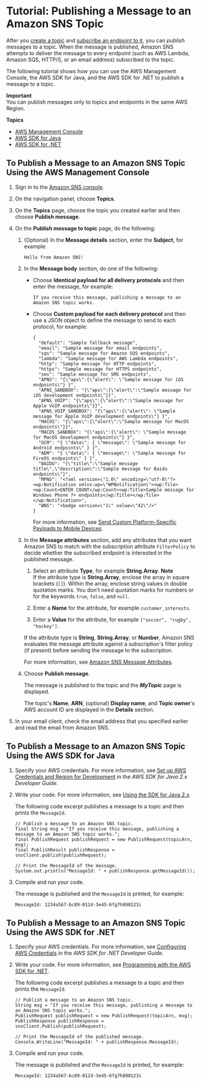 # Tutorial: Publishing a Message to an Amazon SNS Topic<a name="sns-tutorial-publish-message-to-topic"></a>

After you [create a topic](sns-tutorial-create-topic.md) and [subscribe an endpoint to it](sns-tutorial-create-subscribe-endpoint-to-topic.md), you can *publish* messages to a topic\. When the message is published, Amazon SNS attempts to deliver the message to every endpoint \(such as AWS Lambda, Amazon SQS, HTTP/S, or an email address\) subscribed to the topic\.

The following tutorial shows how you can use the AWS Management Console, the AWS SDK for Java, and the AWS SDK for \.NET to publish a message to a topic\.

**Important**  
You can publish messages only to topics and endpoints in the same AWS Region\.

**Topics**
+ [AWS Management Console](#publish-message-to-topic-aws-console)
+ [AWS SDK for Java](#publish-message-to-topic-aws-java)
+ [AWS SDK for \.NET](#publish-message-to-topic-aws-dot-net)

## To Publish a Message to an Amazon SNS Topic Using the AWS Management Console<a name="publish-message-to-topic-aws-console"></a>

1. Sign in to the [Amazon SNS console](https://console.aws.amazon.com/sns/)\.

1. On the navigation panel, choose **Topics**\.

1. On the **Topics** page, choose the topic you created earlier and then choose **Publish message**\.

1. On the **Publish message to topic** page, do the following:

   1. \(Optional\) In the **Message details** section, enter the **Subject**, for example:

      ```
      Hello from Amazon SNS!
      ```

   1. In the **Message body** section, do one of the following:
      + Choose **Identical payload for all delivery protocols** and then enter the message, for example:

        ```
        If you receive this message, publishing a message to an Amazon SNS topic works.
        ```
      + Choose **Custom payload for each delivery protocol** and then use a JSON object to define the message to send to each protocol, for example:

        ```
        {
          "default": "Sample fallback message",
          "email": "Sample message for email endpoints",
          "sqs": "Sample message for Amazon SQS endpoints",
          "lambda": "Sample message for AWS Lambda endpoints",
          "http": "Sample message for HTTP endpoints",
          "https": "Sample message for HTTPS endpoints",
          "sms": "Sample message for SMS endpoints",
          "APNS": "{\"aps\":{\"alert\": \"Sample message for iOS endpoints\"} }",
          "APNS_SANDBOX": "{\"aps\":{\"alert\":\"Sample message for iOS development endpoints\"}}",
          "APNS_VOIP": "{\"aps\":{\"alert\":\"Sample message for Apple VoIP endpoints\"}}",
          "APNS_VOIP_SANDBOX": "{\"aps\":{\"alert\": \"Sample message for Apple VoIP development endpoints\"} }",
          "MACOS": "{\"aps\":{\"alert\":\"Sample message for MacOS endpoints\"}}",
          "MACOS_SANDBOX": "{\"aps\":{\"alert\": \"Sample message for MacOS development endpoints\"} }",
          "GCM": "{ \"data\": { \"message\": \"Sample message for Android endpoints\" } }",
          "ADM": "{ \"data\": { \"message\": \"Sample message for FireOS endpoints\" } }",
          "BAIDU": "{\"title\":\"Sample message title\",\"description\":\"Sample message for Baidu endpoints\"}",
          "MPNS": "<?xml version=\"1.0\" encoding=\"utf-8\"?><wp:Notification xmlns:wp=\"WPNotification\"><wp:Tile><wp:Count>ENTER COUNT</wp:Count><wp:Title>Sample message for Windows Phone 7+ endpoints</wp:Title></wp:Tile></wp:Notification>",
          "WNS": "<badge version=\"1\" value=\"42\"/>"
        }
        ```

        For more information, see [Send Custom Platform\-Specific Payloads to Mobile Devices](sns-send-custom-platform-specific-payloads-mobile-devices.md)\.

   1. In the **Message attributes** section, add any attributes that you want Amazon SNS to match with the subscription attribute `FilterPolicy` to decide whether the subscribed endpoint is interested in the published message\.

      1. Select an attribute **Type**, for example **String\.Array**\.
**Note**  
If the attribute type is **String\.Array**, enclose the array in square brackets \(`[]`\)\. Within the array, enclose string values in double quotation marks\. You don't need quotation marks for numbers or for the keywords `true`, `false`, and `null`\.

      1. Enter a **Name** for the attribute, for example `customer_interests`\.

      1. Enter a **Value** for the attribute, for example `["soccer", "rugby", "hockey"]`\.

      If the attribute type is **String**, **String\.Array**, or **Number**, Amazon SNS evaluates the message attribute against a subscription's filter policy \(if present\) before sending the message to the subscription\.

      For more information, see [Amazon SNS Message Attributes](sns-message-attributes.md)\.

   1. Choose **Publish message**\.

      The message is published to the topic and the ***MyTopic*** page is displayed\.

      The topic's **Name**, **ARN**, \(optional\) **Display name**, and **Topic owner**'s AWS account ID are displayed in the **Details** section\.

1. In your email client, check the email address that you specified earlier and read the email from Amazon SNS\.

## To Publish a Message to an Amazon SNS Topic Using the AWS SDK for Java<a name="publish-message-to-topic-aws-java"></a>

1. Specify your AWS credentials\. For more information, see [Set up AWS Credentials and Region for Development](https://docs.aws.amazon.com/sdk-for-java/v2/developer-guide/setup-credentials.html) in the *AWS SDK for Java 2\.x Developer Guide*\.

1. Write your code\. For more information, see [Using the SDK for Java 2\.x](https://docs.aws.amazon.com/sdk-for-java/v2/developer-guide/basics.html)\.

   The following code excerpt publishes a message to a topic and then prints the `MessageId`\.

   ```
   // Publish a message to an Amazon SNS topic.
   final String msg = "If you receive this message, publishing a message to an Amazon SNS topic works.";
   final PublishRequest publishRequest = new PublishRequest(topicArn, msg);
   final PublishResult publishResponse = snsClient.publish(publishRequest);
   
   // Print the MessageId of the message.
   System.out.println("MessageId: " + publishResponse.getMessageId());
   ```

1. Compile and run your code\.

   The message is published and the `MessageId` is printed, for example:

   ```
   MessageId: 1234a567-bc89-012d-3e45-6fg7h890123i
   ```

## To Publish a Message to an Amazon SNS Topic Using the AWS SDK for \.NET<a name="publish-message-to-topic-aws-dot-net"></a>

1. Specify your AWS credentials\. For more information, see [Configuring AWS Credentials](https://docs.aws.amazon.com/sdk-for-net/latest/developer-guide/net-dg-config-creds.html) in the *AWS SDK for \.NET Developer Guide*\.

1. Write your code\. For more information, see [Programming with the AWS SDK for \.NET](https://docs.aws.amazon.com/sdk-for-net/latest/developer-guide/net-dg-programming-techniques.html)\.

   The following code excerpt publishes a message to a topic and then prints the `MessageId`\.

   ```
   // Publish a message to an Amazon SNS topic.
   String msg = "If you receive this message, publishing a message to an Amazon SNS topic works.";
   PublishRequest publishRequest = new PublishRequest(topicArn, msg);
   PublishResponse publishResponse = snsClient.Publish(publishRequest);
   
   // Print the MessageId of the published message.
   Console.WriteLine("MessageId: " + publishResponse.MessageId);
   ```

1. Compile and run your code\.

   The message is published and the `MessageId` is printed, for example:

   ```
   MessageId: 1234a567-bc89-012d-3e45-6fg7h890123i
   ```